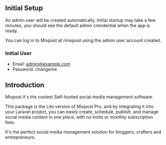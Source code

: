 ## Initial Setup

An admin user will be created automatically. 
Initial startup may take a few minutes, you should see the default admin crendential when the app is ready.

You can log in to Mixpost at /mixpost using the admin user account created.

### Initial User

- Email: admin@example.com
- Password: changeme

## Introduction

Mixpost it's the coolest Self-hosted social media management software.

This package is the Lite version of Mixpost Pro, and by integrating it into your Laravel project, you can easily create, schedule, publish, and manage social media content in one place, with no limits or monthly subscription fees.

It's the perfect social media management solution for bloggers, crafters and entrepreneurs.
